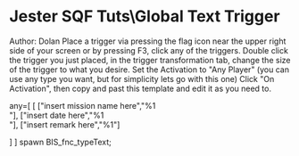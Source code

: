 # Jester SQF Tuts\Global Text Trigger
Author: Dolan
Place a trigger via pressing the flag icon near the upper right side of your screen or by pressing F3, click any of the triggers.
Double click the trigger you just placed, in the trigger transformation tab, change the size of the trigger to what you desire.
Set the Activation to "Any Player" (you can use any type you want, but for simplicity lets go with this one)
Click "On Activation", then copy and past this template and edit it as you need to.

any=[ 
 [ 
  ["insert mission name here","<t align = 'center' size = '0.7'>%1</t><br/>"], 
  ["insert date here","<t align = 'center' size = '0.7'>%1</t><br/>"], 
  ["insert remark here","<t align = 'center' size = '0.7'>%1</t>"] 
 
 ] 
] spawn BIS_fnc_typeText;